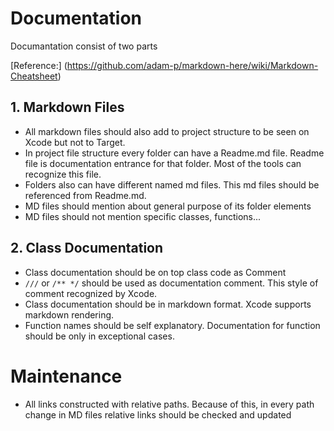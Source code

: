 #  Documentation

Documantation consist of two parts

[Reference:] (https://github.com/adam-p/markdown-here/wiki/Markdown-Cheatsheet)


## 1. Markdown Files

 - All markdown files should also add to project structure to be seen on Xcode but not to Target.
 - In project file structure every folder can have a Readme.md file. Readme file is documentation entrance for that folder. Most of the tools can recognize this file.
 - Folders also can have different named md files. This md files should be referenced from Readme.md.
 - MD files should mention about general purpose of its folder elements
 - MD files should not mention specific classes, functions...

## 2. Class Documentation

 - Class documentation should be on top class code as Comment
 - `///` or `/** */` should be used as documentation comment. This style of comment recognized by Xcode.
 - Class documentation should be in markdown format. Xcode supports markdown rendering.
 - Function names should be self explanatory. Documentation for function should be only in exceptional cases.

# Maintenance

- All links constructed with relative paths. Because of this, in every path change in MD files relative links should be checked and updated
